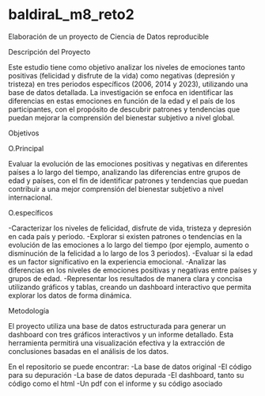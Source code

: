 # baldiraL_m8_reto2
Elaboración de un proyecto de Ciencia de Datos reproducible

Descripción del Proyecto

Este estudio tiene como objetivo analizar los niveles de emociones tanto positivas (felicidad y disfrute de la vida) como negativas (depresión y tristeza) en tres periodos específicos (2006, 2014 y 2023), utilizando una base de datos detallada. La investigación se enfoca en identificar las diferencias en estas emociones en función de la edad y el país de los participantes, con el propósito de descubrir patrones y tendencias que puedan mejorar la comprensión del bienestar subjetivo a nivel global.

Objetivos

O.Principal

Evaluar la evolución de las emociones positivas y negativas en diferentes países a lo largo del tiempo, analizando las diferencias entre grupos de edad y países, con el fin de identificar patrones y tendencias que puedan contribuir a una mejor comprensión del bienestar subjetivo a nivel internacional.

O.específicos

-Caracterizar los niveles de felicidad, disfrute de vida, tristeza y depresión en cada país y periodo.
-Explorar si existen patrones o tendencias en la evolución de las emociones a lo largo del tiempo (por ejemplo, aumento o disminución de la felicidad a lo largo de los 3 periodos).
-Evaluar si la edad es un factor significativo en la experiencia emocional.
-Analizar las diferencias en los niveles de emociones positivas y negativas entre países y grupos de edad.
-Representar los resultados de manera clara y concisa utilizando gráficos y tablas, creando un dashboard interactivo que permita explorar los datos de forma dinámica.


Metodología

El proyecto utiliza una base de datos estructurada para generar un dashboard con tres gráficos interactivos y un informe detallado. Esta herramienta permitirá una visualización efectiva y la extracción de conclusiones basadas en el análisis de los datos.

En el repositorio se puede encontrar:
-La base de datos original
-El código para su depuración
-La base de datos depurada
-El dashboard, tanto su código como el html
-Un pdf con el informe y su código asociado
